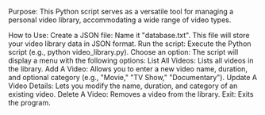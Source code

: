 Purpose:
  This Python script serves as a versatile tool for managing a personal video library, accommodating a wide range of video types.

How to Use:
  Create a JSON file: Name it "database.txt". This file will store your video library data in JSON format.
  Run the script: Execute the Python script (e.g., python video_library.py).
  Choose an option: The script will display a menu with the following options:
  List All Videos: Lists all videos in the library.
  Add A Video: Allows you to enter a new video name, duration, and optional category (e.g., "Movie," "TV Show," "Documentary").
  Update A Video Details: Lets you modify the name, duration, and category of an existing video.
  Delete A Video: Removes a video from the library.
  Exit: Exits the program.
